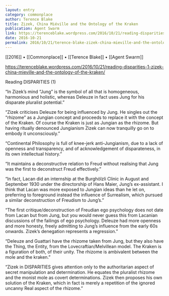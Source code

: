 ```yaml
---
layout: entry
category: commonplace
author: Terence Blake
title: Zizek, China Miéville and the Ontology of the Kraken
publication: Agent Swarm
link: https://terenceblake.wordpress.com/2016/10/21/reading-disparities-1-zizek-china-mieville-and-the-ontology-of-the-kraken/
date: 2016-10-21
permalink: 2016/10/21/terence-blake-zizek-china-mieville-and-the-ontology-of-the-kraken
---
```


[[2016]] • [[Commonplace]] • [[Terence Blake]] • [[Agent Swarm]]

https://terenceblake.wordpress.com/2016/10/21/reading-disparities-1-zizek-china-mieville-and-the-ontology-of-the-kraken/

Reading DISPARITIES (1)

“In Zizek’s mind “Jung” is the symbol of all that is homogeneous, harmonious and holistic, whereas Deleuze in fact uses Jung for his disparate pluralist potential.”

“Zizek criticises Deleuze for being influenced by Jung. He singles out the “rhizome” as a Jungian concept and proceeds to replace it with the concept of the Kraken. Of course the Kraken is just as Jungian as the rhizome. But having ritually denounced Jungianism Zizek can now tranquilly go on to embody it unconsciously.”

“Continental Philosophy is full of knee-jerk anti-Jungianism, due to a lack of openness and transparency, and of acknowledgement of disparateness, in its own intellectual history.”

“It maintains a deconstructive relation to Freud without realising that Jung was the first to deconstruct Freud effectively.”

“In fact, Lacan did an internship at the Burghölzli Clinic in August and September 1930 under the directorship of Hans Maier, Jung’s ex-assistant. I think that Lacan was more exposed to Jungian ideas than he let on, preferring to foreground instead the influence of Surrealism, which pursued a similar deconstruction of Freudism to Jung’s.”

“The first critique/deconstruction of Freudian ego psychology does not date from Lacan but from Jung, but you would never guess this from Lacanian discussions of the failings of ego psychology. Deleuze had more openness and more honesty, freely admitting to Jung’s influence from the early 60s onwards. Zizek’s denegation represents a regression.”

“Deleuze and Guattari have the rhizome taken from Jung, but they also have the Thing, the Entity, from the Lovecraftian/Melvillean model. The Kraken is a figuration of both, of their unity. The rhizome is ambivalent between the mole and the kraken.”

“Zizek in DISPARITIES gives attention only to the authoritarian aspect of secret manipulation and determination. He equates the pluralist rhizome and the monist mole as covert determinations. Zizek then proposes his own solution of the Kraken, which in fact is merely a repetition of the ignored uncanny Real aspect of the rhizome.”

